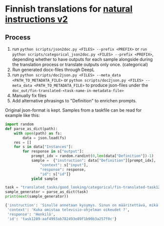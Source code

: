 # Finnish translations for [natural instructions v2](https://github.com/allenai/natural-instructions)

## Process
1) run `python scripts/json2doc.py <FILES> --prefix <PREFIX>` or `run python scripts/categorical_json2doc.py <FILES> --prefix <PREFIX>`, depending whether to have outputs for each sample alongside during the translation process or translate outputs only once. (categorical) 
2) Run generated docx-files through DeepL
3) run `python scripts/doc2json.py <FILES> --meta_data <PATH_TO_METADATA_FILE>` or `python scripts/doc2json.py <FILES> --meta_data <PATH_TO_METADATA_FILE>` to produce json-files under the `doc_out/fin-translated-<task-name-in-metadata-file>`
4) Manually fix files
5) Add alternative phrasings to "Definition" to enrichen prompts.




Original json-format is kept. Samples from a taskfile can be read for example like this:


```python
import random
def parse_as_dict(path):
    with open(path) as fs:
        data = json.load(fs)
    res = []
    for s in data["Instances"]:
        for response in s["output"]:
            prompt_idx = random.randint(0,len(data["Definition"])-1)
            sample =  {"instruction": data["Definition"][prompt_idx], 
                "context": s["input"], 
                "response": response, 
                "id": s["id"]}
            yield sample

task = "translated_tasks/good_looking/categorical/fin-translated-task1289_trec_classification.json"
sample_generator = parse_as_dict(task)
print(next(sample_generator))
```
```bash
{'instruction': 'Sinulle annetaan kysymys. Sinun on määritettävä, mikä luokka kuvaa kysymystä paremmin. Kysymys kuuluu kuvausluokkaan, jos siinä kysytään kuvauksesta ja abstrakteista käsitteistä. Entiteettikysymykset koskevat entiteettejä, kuten eläimiä, värejä, urheilulajeja jne. Lyhennekysymykset kysyvät lyhenteistä ja lyhennetyistä ilmauksista. Ihmisiä, henkilön kuvausta ja henkilöiden ryhmää tai organisaatiota koskevat kysymykset luokitellaan luokkaan Ihminen. Määräkysymykset koskevat numeerisia arvoja ja sijaintikysymykset sijainteja, kaupunkeja ja maita. Vastaus saa olla pituudeltaan yhden sanan. Vastaa "Kuvaus", "Entiteetti", "Lyhenne", "Henkilö", "Määrä" tai "Sijainti".',
 'context': 'Kuka omistaa televisio-ohjelman oikeudet ?',
 'response': 'Henkilö',
 'id': 'task1289-aaf4993ab782493e89f1b90b3a257f0c'}
 ```
